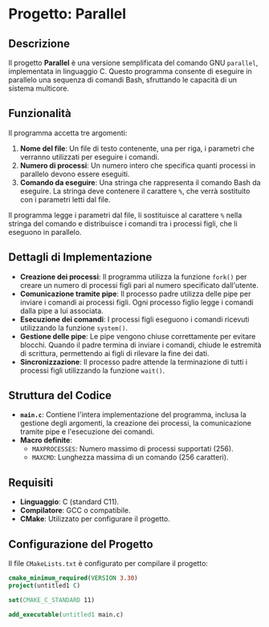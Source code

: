 # Progetto: Parallel

## Descrizione
Il progetto **Parallel** è una versione semplificata del comando GNU `parallel`, implementata in linguaggio C. Questo programma consente di eseguire in parallelo una sequenza di comandi Bash, sfruttando le capacità di un sistema multicore. 

## Funzionalità
Il programma accetta tre argomenti:
1. **Nome del file**: Un file di testo contenente, una per riga, i parametri che verranno utilizzati per eseguire i comandi.
2. **Numero di processi**: Un numero intero che specifica quanti processi in parallelo devono essere eseguiti.
3. **Comando da eseguire**: Una stringa che rappresenta il comando Bash da eseguire. La stringa deve contenere il carattere `%`, che verrà sostituito con i parametri letti dal file.

Il programma legge i parametri dal file, li sostituisce al carattere `%` nella stringa del comando e distribuisce i comandi tra i processi figli, che li eseguono in parallelo.

## Dettagli di Implementazione
- **Creazione dei processi**: Il programma utilizza la funzione `fork()` per creare un numero di processi figli pari al numero specificato dall'utente.
- **Comunicazione tramite pipe**: Il processo padre utilizza delle pipe per inviare i comandi ai processi figli. Ogni processo figlio legge i comandi dalla pipe a lui associata.
- **Esecuzione dei comandi**: I processi figli eseguono i comandi ricevuti utilizzando la funzione `system()`.
- **Gestione delle pipe**: Le pipe vengono chiuse correttamente per evitare blocchi. Quando il padre termina di inviare i comandi, chiude le estremità di scrittura, permettendo ai figli di rilevare la fine dei dati.
- **Sincronizzazione**: Il processo padre attende la terminazione di tutti i processi figli utilizzando la funzione `wait()`.

## Struttura del Codice
- **`main.c`**: Contiene l'intera implementazione del programma, inclusa la gestione degli argomenti, la creazione dei processi, la comunicazione tramite pipe e l'esecuzione dei comandi.
- **Macro definite**:
  - `MAXPROCESSES`: Numero massimo di processi supportati (256).
  - `MAXCMD`: Lunghezza massima di un comando (256 caratteri).

## Requisiti
- **Linguaggio**: C (standard C11).
- **Compilatore**: GCC o compatibile.
- **CMake**: Utilizzato per configurare il progetto.

## Configurazione del Progetto
Il file `CMakeLists.txt` è configurato per compilare il progetto:
```cmake
cmake_minimum_required(VERSION 3.30)
project(untitled1 C)

set(CMAKE_C_STANDARD 11)

add_executable(untitled1 main.c)
